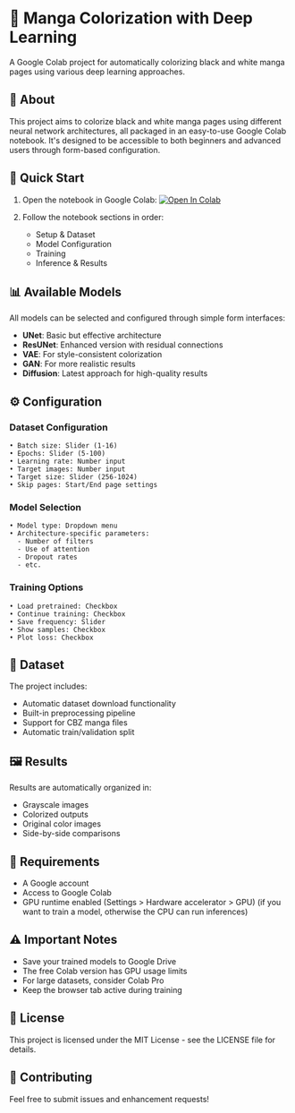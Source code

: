 # 🎨 Manga Colorization with Deep Learning

A Google Colab project for automatically colorizing black and white manga pages using various deep learning approaches.

## 🌟 About

This project aims to colorize black and white manga pages using different neural network architectures, all packaged in an easy-to-use Google Colab notebook. It's designed to be accessible to both beginners and advanced users through form-based configuration.

## 🚀 Quick Start

1. Open the notebook in Google Colab:
   [![Open In Colab](https://colab.research.google.com/assets/colab-badge.svg)](https://colab.research.google.com/drive/1ICz5vqmkn38vLCC7hhkaVSQNkDVGrxYf#scrollTo=S5J9Ea6HB4v9)

2. Follow the notebook sections in order:
   - Setup & Dataset
   - Model Configuration
   - Training
   - Inference & Results

## 📊 Available Models

All models can be selected and configured through simple form interfaces:

- **UNet**: Basic but effective architecture
- **ResUNet**: Enhanced version with residual connections
- **VAE**: For style-consistent colorization
- **GAN**: For more realistic results
- **Diffusion**: Latest approach for high-quality results

## ⚙️ Configuration

### Dataset Configuration
```
• Batch size: Slider (1-16)
• Epochs: Slider (5-100)
• Learning rate: Number input
• Target images: Number input
• Target size: Slider (256-1024)
• Skip pages: Start/End page settings
```

### Model Selection
```
• Model type: Dropdown menu
• Architecture-specific parameters:
  - Number of filters
  - Use of attention
  - Dropout rates
  - etc.
```

### Training Options
```
• Load pretrained: Checkbox
• Continue training: Checkbox
• Save frequency: Slider
• Show samples: Checkbox
• Plot loss: Checkbox
```

## 💾 Dataset

The project includes:
- Automatic dataset download functionality
- Built-in preprocessing pipeline
- Support for CBZ manga files
- Automatic train/validation split

## 🖼️ Results

Results are automatically organized in:
- Grayscale images
- Colorized outputs
- Original color images
- Side-by-side comparisons

## 🚨 Requirements

- A Google account
- Access to Google Colab
- GPU runtime enabled (Settings > Hardware accelerator > GPU) (if you want to train a model, otherwise the CPU can run inferences)

## ⚠️ Important Notes

- Save your trained models to Google Drive
- The free Colab version has GPU usage limits
- For large datasets, consider Colab Pro
- Keep the browser tab active during training

## 📝 License

This project is licensed under the MIT License - see the LICENSE file for details.

## 🤝 Contributing

Feel free to submit issues and enhancement requests!

